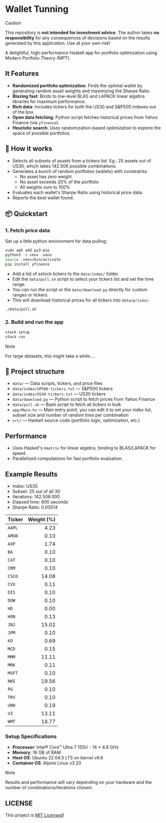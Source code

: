 # Wallet Tunning

> [!CAUTION]
> This repository is **not intended for investment advice**. The author takes **no responsibility** for any consequences of decisions based on the results generated by this application. Use at your own risk!

A delightful, high-performance Haskell app for portfolio optimization using Modern Portfolio Theory (MPT).

## It Features
- **Randomized portfolio optimization**: Finds the optimal wallet by generating random asset weights and maximizing the Sharpe Ratio.
- **Blazing fast**: Binds to low-level BLAS and LAPACK linear algebra libraries for maximum performance.
- **Rich data**: Includes tickers for both the US30 and S&P500 indexes out of the box.
- **Open data fetching**: Python script fetches historical prices from Yahoo Finance (via `yfinance`).
- **Heuristic search**: Uses randomization-based optimization to explore the space of possible portfolios.

## 🏦 How it works
- Selects all subsets of assets from a tickers list. Eg.: 25 assets out of US30, which takes 142.506 possible combinations.
- Generates a bunch of random portfolios (wallets) with constraints:
  - No asset has zero weight
  - No asset exceeds 20% of the portfolio
  - All weights sum to 100%
- Evaluates each wallet's Sharpe Ratio using historical price data.
- Reports the best wallet found.

## 📦 Quickstart

### 1. Fetch price data

Set up a little python environment for data pulling:

```sh
sudo apk add py3-pip
python3 -m venv .venv
source .venv/bin/activate
pip install yfinance
```

- Add a list of sstock tickers to the `data/index/` folder.
- Edit the `data/pull.sh` script to select your tickers list and set the time range.
- You can run the script or the `data/download.py` directly for custom ranges or tickers.
- This will download historical prices for all tickers into `data/prices/`.

```sh
./data/pull.sh
```

### 2. Build and run the app

```sh
stack setup
stack run
```

> [!NOTE]
> For large datasets, this might take a while....

## 📁 Project structure
- `data/` — Data scripts, tickers, and price files
- `data/index/SP500-tickers.txt` — S&P500 tickers
- `data/index/US30-tickers.txt` — US30 tickers
- `data/download.py` — Python script to fetch prices from Yahoo Finance
- `data/pull.sh` — Bash script to fetch all tickers in bulk
- `app/Main.hs` — Main entry point, you can edit it to set your index list, subset size and number of random tries per combination
- `src/` — Haskell source code (portfolio logic, optimization, etc.)

## Performance
- Uses Haskell's `hmatrix` for linear algebra, binding to BLAS/LAPACK for speed.
- Parallelized computations for fast portfolio evaluation.

## Example Results

- Index: US30
- Subset: 25 out of all 30
- Iterations: 142.506.000
- Elapsed time: 600 seconds
- Sharpe Ratio: 0.00014

| Ticker | Weight (%) |
|:-------|-----------:|
| `AAPL` |       4.23 |
| `AMGN` |       0.10 |
| `AXP`  |       1.74 |
| `BA`   |       0.10 |
| `CAT`  |       0.10 |
| `CRM`  |       0.10 |
| `CSCO` |      14.08 |
| `CVX`  |       0.11 |
| `DIS`  |       0.10 |
| `DOW`  |       0.10 |
| `HD`   |       0.00 |
| `HON`  |       0.13 |
| `JNJ`  |      15.02 |
| `JPM`  |       0.10 |
| `KO`   |       0.69 |
| `MCD`  |       0.15 |
| `MMM`  |      11.11 |
| `MRK`  |       0.11 |
| `MSFT` |       0.10 |
| `NKE`  |      19.56 |
| `PG`   |       0.10 |
| `TRV`  |       0.10 |
| `UNH`  |       0.19 |
| `VZ`   |      13.11 |
| `WMT`  |      18.77 |

### Setup Specifications
- **Processor**: Intel® Core™ Ultra 7 155U - 14 × 4.8 GHz
- **Memory**: 16 GB of RAM
- **Host OS**: Ubuntu 22.04.5 LTS on kernel v6.8
- **Container OS**: Alpine Linux v3.20

> [!NOTE]
> Results and performance will vary depending on your hardware and the number of combinations/iterations chosen.

## LICENSE

This project is [MIT Licensed](LICENSE)!

